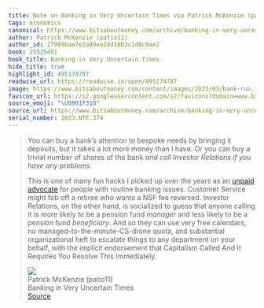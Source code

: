 ```yaml
---
title: Note on Banking in Very Uncertain Times via Patrick McKenzie (patio11)
tags: economics
canonical: https://www.bitsaboutmoney.com/archive/banking-in-very-uncertain-times/
author: Patrick McKenzie (patio11)
author_id: 27989bae7e2a89ee28416b3c1d0c9ae2
book: 25525451
book_title: Banking in Very Uncertain Times
hide_title: true
highlight_id: 495174787
readwise_url: https://readwise.io/open/495174787
image: https://www.bitsaboutmoney.com/content/images/2023/03/bank-run.jpg
favicon_url: https://s2.googleusercontent.com/s2/favicons?domain=www.bitsaboutmoney.com
source_emoji: "\U0001F310"
source_url: https://www.bitsaboutmoney.com/archive/banking-in-very-uncertain-times/#:~:text=You%20can%20buy,Resolve%20This%20Immediately.
serial_number: 2023.NTE.374
---
```

> You can buy a bank’s attention to bespoke needs by bringing it deposits, but it takes a lot more money than I have. Or you can buy a trivial number of shares of the bank *and call Investor Relations if you have any problems*.
> 
> This is one of many fun hacks I picked up over the years as an [unpaid advocate](https://www.kalzumeus.com/2017/09/09/identity-theft-credit-reports/?ref=bits-about-money#ghostwriting) for people with routine banking issues. Customer Service might fob off a retiree who wants a NSF fee reversed. Investor Relations, on the other hand, is socialized to guess that anyone calling it is more likely to be a pension fund *manager* and less likely to be a pension fund *beneficiary*. And so they can use very free calendars, no managed-to-the-minute-CS-drone quota, and substantial organizational heft to escalate things to any department on your behalf, with the implicit endorsement that Capitalism Called And It Requires You Resolve This Immediately.
> <div class="quoteback-footer"><div class="quoteback-avatar"><img class="mini-favicon" src="https://s2.googleusercontent.com/s2/favicons?domain=www.bitsaboutmoney.com"></div><div class="quoteback-metadata"><div class="metadata-inner"><span style="display:none">FROM:</span><div aria-label="Patrick McKenzie (patio11)" class="quoteback-author"> Patrick McKenzie (patio11)</div><div aria-label="Banking in Very Uncertain Times" class="quoteback-title"> Banking in Very Uncertain Times</div></div></div><div class="quoteback-backlink"><a target="_blank" aria-label="go to the full text of this quotation" rel="noopener" href="https://www.bitsaboutmoney.com/archive/banking-in-very-uncertain-times/#:~:text=You%20can%20buy,Resolve%20This%20Immediately." class="quoteback-arrow"> Source</a></div></div>